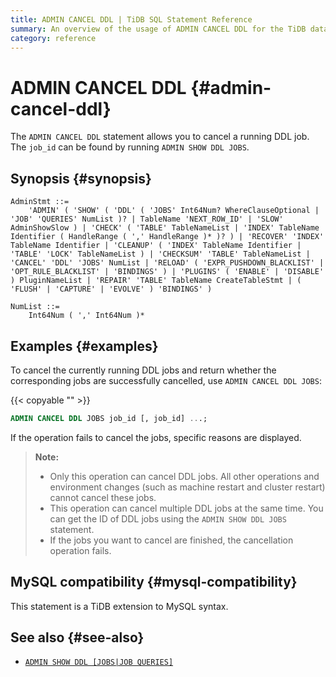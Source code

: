 ```yaml
---
title: ADMIN CANCEL DDL | TiDB SQL Statement Reference
summary: An overview of the usage of ADMIN CANCEL DDL for the TiDB database.
category: reference
---
```


# ADMIN CANCEL DDL {#admin-cancel-ddl}

The `ADMIN CANCEL DDL` statement allows you to cancel a running DDL job. The `job_id` can be found by running `ADMIN SHOW DDL JOBS`.

## Synopsis {#synopsis}

```ebnf+diagram
AdminStmt ::=
    'ADMIN' ( 'SHOW' ( 'DDL' ( 'JOBS' Int64Num? WhereClauseOptional | 'JOB' 'QUERIES' NumList )? | TableName 'NEXT_ROW_ID' | 'SLOW' AdminShowSlow ) | 'CHECK' ( 'TABLE' TableNameList | 'INDEX' TableName Identifier ( HandleRange ( ',' HandleRange )* )? ) | 'RECOVER' 'INDEX' TableName Identifier | 'CLEANUP' ( 'INDEX' TableName Identifier | 'TABLE' 'LOCK' TableNameList ) | 'CHECKSUM' 'TABLE' TableNameList | 'CANCEL' 'DDL' 'JOBS' NumList | 'RELOAD' ( 'EXPR_PUSHDOWN_BLACKLIST' | 'OPT_RULE_BLACKLIST' | 'BINDINGS' ) | 'PLUGINS' ( 'ENABLE' | 'DISABLE' ) PluginNameList | 'REPAIR' 'TABLE' TableName CreateTableStmt | ( 'FLUSH' | 'CAPTURE' | 'EVOLVE' ) 'BINDINGS' )

NumList ::=
    Int64Num ( ',' Int64Num )*
```

## Examples {#examples}

To cancel the currently running DDL jobs and return whether the corresponding jobs are successfully cancelled, use `ADMIN CANCEL DDL JOBS`:

{{< copyable "" >}}

```sql
ADMIN CANCEL DDL JOBS job_id [, job_id] ...;
```

If the operation fails to cancel the jobs, specific reasons are displayed.

> **Note:**
>
> -   Only this operation can cancel DDL jobs. All other operations and environment changes (such as machine restart and cluster restart) cannot cancel these jobs.
> -   This operation can cancel multiple DDL jobs at the same time. You can get the ID of DDL jobs using the `ADMIN SHOW DDL JOBS` statement.
> -   If the jobs you want to cancel are finished, the cancellation operation fails.

## MySQL compatibility {#mysql-compatibility}

This statement is a TiDB extension to MySQL syntax.

## See also {#see-also}

-   [`ADMIN SHOW DDL [JOBS|JOB QUERIES]`](/sql-statements/sql-statement-admin-show-ddl.md)
